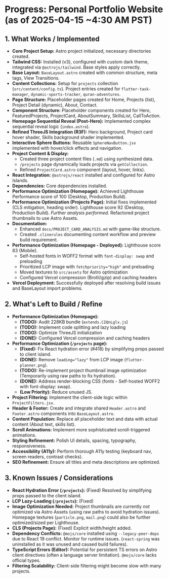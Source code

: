 # Progress: Personal Portfolio Website (as of 2025-04-15 ~4:30 AM PST)

## 1. What Works / Implemented

*   **Core Project Setup:** Astro project initialized, necessary directories created.
*   **Tailwind CSS:** Installed (v3), configured with custom dark theme, integrated via `@astrojs/tailwind`. Base styles apply correctly.
*   **Base Layout:** `BaseLayout.astro` created with common structure, meta tags, View Transitions.
*   **Content Collections:** Setup for `projects` collection (`src/content/config.ts`). Project entries created for `flutter-task-manager`, `dynamic-sports-tracker`, `quran-adventures`.
*   **Page Structure:** Placeholder pages created for Home, Projects (list), Project Detail (dynamic), About, Contact.
*   **Component Structure:** Placeholder components created for Hero, FeaturedProjects, ProjectCard, AboutSummary, SkillsList, CallToAction.
*   **Homepage Sequential Reveal (Post-Hero):** Implemented complex sequential reveal logic (`index.astro`).
*   **Refined ThreeJS Integration (R3F):** Hero background, Project card hover shader, Skills background shader implemented.
*   **Interactive Sphere Buttons:** Reusable `SphereNavButton.jsx` implemented with hover/click effects and navigation.
*   **Project Content & Display:**
    *   Created three project content files (`.md`) using synthesized data.
    *   `/projects` page dynamically loads projects via `getCollection`.
    *   Refined `ProjectCard.astro` component (layout, hover, links).
*   **React Integration:** `@astrojs/react` installed and configured for Astro Islands.
*   **Dependencies:** Core dependencies installed.
*   **Performance Optimization (Homepage):** Achieved Lighthouse Performance score of 100 (Desktop, Production Build).
*   **Performance Optimization (Projects Page):** Initial fixes implemented (CLS mitigation, heading order). Lighthouse score 92 (Desktop, Production Build). *Further analysis performed.* Refactored project thumbnails to use Astro Assets.
*   **Documentation:**
    *   Enhanced `docs/PROJECT_CARD_ANALYSIS.md` with game-like structure.
    *   Created `.clinerules` documenting content workflow and preview build requirement.
*   **Performance Optimization (Homepage - Deployed):** Lighthouse score 83 (Mobile).
    *   Self-hosted fonts in WOFF2 format with `font-display: swap` and preloading
    *   Prioritized LCP image with `fetchpriority="high"` and preloading
    *   Moved textures to `src/assets` for Astro optimization
    *   Configured Vercel compression (Brotli/gzip) and caching headers
*   **Vercel Deployment:** Successfully deployed after resolving build issues and BaseLayout import problems.

## 2. What's Left to Build / Refine

*   **Performance Optimization (Homepage):**
    *   **(TODO):** Audit 228KB bundle (`extends.CIQnLglx.js`)
    *   **(TODO):** Implement code splitting and lazy loading
    *   **(TODO):** Optimize ThreeJS initialization
    *   **(DONE):** Configured Vercel compression and caching headers
*   **Performance Optimization (`/projects` page):**
    *   **(Fixed):** Fix React hydration error (#418) by simplifying props passed to client island.
    *   **(DONE):** Remove `loading="lazy"` from LCP image (`flutter-planner.png`).
    *   **(TODO):** Re-implement project thumbnail image optimization (Temporarily using raw paths to fix hydration).
    *   **(DONE):** Address render-blocking CSS (fonts - Self-hosted WOFF2 with font-display: swap).
    *   **(Low Priority):** Reduce unused JS.
*   **Project Filtering:** Implement the client-side logic within `ProjectFilters.jsx`.
*   **Header & Footer:** Create and integrate shared `Header.astro` and `Footer.astro` components into `BaseLayout.astro`.
*   **Content Population:** Replace all placeholder text and data with actual content (About text, skills list).
*   **Scroll Animations:** Implement more sophisticated scroll-triggered animations.
*   **Styling Refinement:** Polish UI details, spacing, typography, responsiveness.
*   **Accessibility (A11y):** Perform thorough A11y testing (keyboard nav, screen readers, contrast checks).
*   **SEO Refinement:** Ensure all titles and meta descriptions are optimized.

## 3. Known Issues / Considerations

*   **React Hydration Error (`/projects`):** (Fixed) Resolved by simplifying props passed to the client island.
*   **LCP Lazy-Loading (`/projects`):** (Fixed)
*   **Image Optimization Needed:** Project thumbnails are currently *not* optimized via Astro Assets (using raw paths to avoid hydration issues). Homepage textures (`particle.png`, `mail.png`) could also be further optimized/sized per Lighthouse.
*   **CLS (Projects Page):** (Fixed) Explicit width/height added.
*   **Dependency Conflicts:** `@mojs/core` installed using `--legacy-peer-deps` due to React 19 conflict. Monitor for runtime issues. (`react-spring` was uninstalled as it was unused and caused build failures).
*   **TypeScript Errors (Editor):** Potential for persistent TS errors on Astro client directives (often a language server limitation). `@mojs/core` lacks official types.
*   **Filtering Scalability:** Client-side filtering might become slow with many projects.